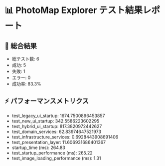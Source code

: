 
📊 PhotoMap Explorer テスト結果レポート
=====================================

🎯 総合結果
-----------
- 総テスト数: 6
- 成功: 5
- 失敗: 1
- エラー: 0
- 成功率: 83.3%

⚡ パフォーマンスメトリクス
------------------------
- test_legacy_ui_startup: 1674.7500896453857
- test_new_ui_startup: 342.5586223602295
- test_hybrid_ui_startup: 817.3820972442627
- test_domain_services: 62.83974647521973
- test_infrastructure_services: 0.6928443908691406
- test_presentation_layer: 11.606931686401367
- startup_time (ms): 264.83
- test_startup_performance (ms): 265.22
- test_image_loading_performance (ms): 1.31
